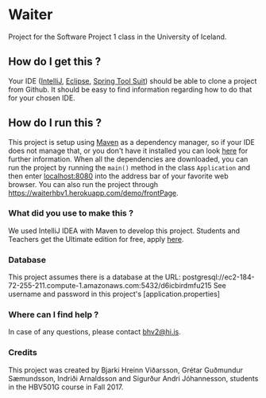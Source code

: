 # Waiter
Project for the Software Project 1 class in the University of Iceland.

## How do I get this ?
Your IDE ([IntelliJ](https://www.jetbrains.com/idea/), [Eclipse](https://eclipse.org/), [Spring Tool Suit](https://spring.io/tools)) should be able to clone a project from Github.
It should be easy to find information regarding how to do that for your chosen IDE.

## How do I run this ?
This project is setup using [Maven](https://maven.apache.org/what-is-maven.html) as a dependency manager, so if your IDE does not manage that, or you don't have it installed you can look [here](https://maven.apache.org/install.html) for further information.
When all the dependencies are downloaded, you can run the project by running the ``main()`` method in the class ``Application`` and then enter [localhost:8080](http://localhost:8080) into the address bar of your favorite web browser. You can also run the project through https://waiterhbv1.herokuapp.com/demo/frontPage.

### What did you use to make this ?
We used IntelliJ IDEA with Maven to develop this project. Students and Teachers get the Ultimate edition for free, apply [here](https://www.jetbrains.com/student/).

### Database
This project assumes there is a database at the URL: postgresql://ec2-184-72-255-211.compute-1.amazonaws.com:5432/d6icbirdmfu215 
See username and password in this project's [application.properties]

### Where can I find help ?
In case of any questions, please contact bhv2@hi.is.

### Credits
This project was created by Bjarki Hreinn Viðarsson, Grétar Guðmundur Sæmundsson, Indriði Arnaldsson and Sigurður Andri Jóhannesson, students in the HBV501G course in Fall 2017.
